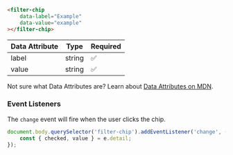 ```html
<filter-chip
    data-label="Example"
    data-value="example"
></filter-chip>
```

| Data Attribute | Type | Required |
| -------------- | ---- | -------- |
| label | string | ✅ |
| value | string | ✅ |

Not sure what Data Attributes are? Learn about [Data Attributes on MDN](https://developer.mozilla.org/en-US/docs/Web/HTML/Global_attributes/data-*).

### Event Listeners

The `change` event will fire when the user clicks the chip.

```typescript
document.body.querySelector('filter-chip').addEventListener('change', (e) => {
    const { checked, value } = e.detail;
});
```
